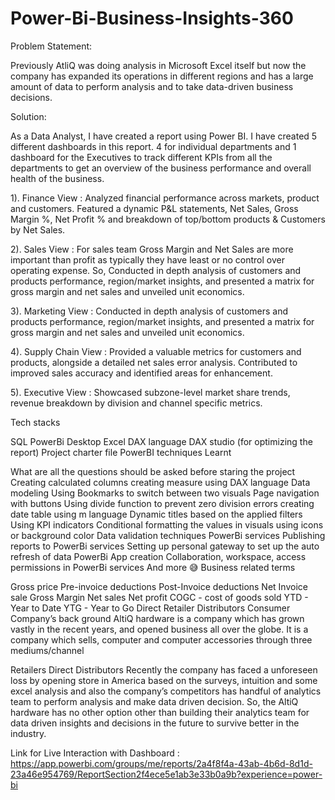 # Power-Bi-Business-Insights-360

Problem Statement:

Previously AtliQ was doing analysis in Microsoft Excel itself but now the company has expanded its operations in different regions and has a large amount of data to perform analysis and to take data-driven business decisions.

Solution:

As a Data Analyst, I have created a report using Power BI. I have created 5 different dashboards in this report. 4 for individual departments and 1 dashboard for the Executives to track different KPIs from all the departments to get an overview of the business performance and overall health of the business.

1). Finance View : Analyzed financial performance across markets, product and customers. Featured a dynamic P&L statements, Net Sales, Gross Margin %, Net Profit % and breakdown of top/bottom products & Customers by Net Sales.

2). Sales View : For sales team Gross Margin and Net Sales are more important than profit as typically they have least or no control over operating expense. So, Conducted in depth analysis of customers and products performance, region/market insights, and presented a matrix for gross margin and net sales and unveiled unit economics.

3). Marketing View : Conducted in depth analysis of customers and products performance, region/market insights, and presented a matrix for gross margin and net sales and unveiled unit economics.

4). Supply Chain View : Provided a valuable metrics for customers and products, alongside a detailed net sales error analysis. Contributed to improved sales accuracy and identified areas for enhancement.

5). Executive View : Showcased subzone-level market share trends, revenue breakdown by division and channel specific metrics.

Tech stacks

SQL
PowerBi Desktop
Excel
DAX language
DAX studio (for optimizing the report)
Project charter file
PowerBI techniques Learnt

What are all the questions should be asked before staring the project
Creating calculated columns
creating measure using DAX language
Data modeling
Using Bookmarks to switch between two visuals
Page navigation with buttons
Using divide function to prevent zero division errors
creating date table using m language
Dynamic titles based on the applied filters
Using KPI indicators
Conditional formatting the values in visuals using icons or background color
Data validation techniques
PowerBi services
Publishing reports to PowerBi services
Setting up personal gateway to set up the auto refresh of data
PowerBi App creation
Collaboration, workspace, access permissions in PowerBi services
And more 😅
Business related terms

Gross price
Pre-invoice deductions
Post-Invoice deductions
Net Invoice sale
Gross Margin
Net sales
Net profit
COGC - cost of goods sold
YTD - Year to Date
YTG - Year to Go
Direct
Retailer
Distributors
Consumer
Company’s back ground AltiQ hardware is a company which has grown vastly in the recent years, and opened business all over the globe. It is a company which sells, computer and computer accessories through three mediums/channel

Retailers
Direct
Distributors
Recently the company has faced a unforeseen loss by opening store in America based on the surveys, intuition and some excel analysis and also the company’s competitors has handful of analytics team to perform analysis and make data driven decision. So, the AltiQ hardware has no other option other than building their analytics team for data driven insights and decisions in the future to survive better in the industry.

Link for Live Interaction with Dashboard : https://app.powerbi.com/groups/me/reports/2a4f8f4a-43ab-4b6d-8d1d-23a46e954769/ReportSection2f4ece5e1ab3e33b0a9b?experience=power-bi
